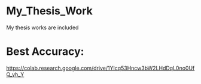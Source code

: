 # My_Thesis_Work
My thesis works are included

# Best Accuracy:
https://colab.research.google.com/drive/1Ylcq53Hncw3bW2LHdDqL0no0UfQ_yh_Y
